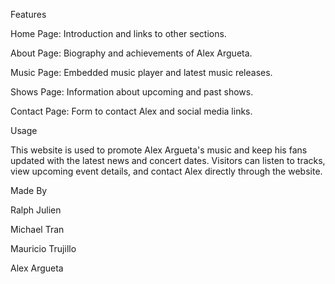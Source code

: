 Features

Home Page: Introduction and links to other sections.

About Page: Biography and achievements of Alex Argueta.

Music Page: Embedded music player and latest music releases.

Shows Page: Information about upcoming and past shows.

Contact Page: Form to contact Alex and social media links.

Usage

This website is used to promote Alex Argueta's music and keep his fans updated with the latest news and concert dates. Visitors can listen to tracks, view upcoming event details, and contact Alex directly through the website.

Made By 

Ralph Julien

Michael Tran

Mauricio Trujillo

Alex Argueta
